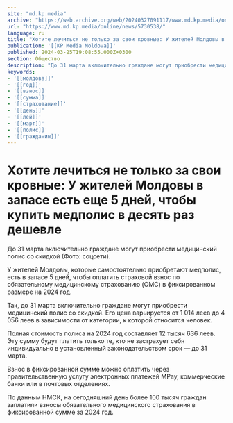 ```yaml
---
site: "md.kp.media"
archive: "https://web.archive.org/web/20240327091117/www.md.kp.media/online/news/5730538/"
url: "https://www.md.kp.media/online/news/5730538/"
language: ru
title: "Хотите лечиться не только за свои кровные: У жителей Молдовы в запасе есть еще 5 дней, чтобы купить медполис в десять раз дешевле"
publication: '[[KP Media Moldova]]'
published: 2024-03-25T19:08:55.000Z+0300
section: Общество
description: "До 31 марта включительно граждане могут приобрести медицинский полис со скидкой, его цена варьируется от 1 014 леев до 4 056 леев в зависимости от категории"
keywords:
- '[[молдова]]'
- '[[год]]'
- '[[взнос]]'
- '[[сумма]]'
- '[[страхование]]'
- '[[день]]'
- '[[лей]]'
- '[[март]]'
- '[[полис]]'
- '[[гражданин]]'
---
```


# Хотите лечиться не только за свои кровные: У жителей Молдовы в запасе есть еще 5 дней, чтобы купить медполис в десять раз дешевле

До 31 марта включительно граждане могут приобрести медицинский полис со скидкой (Фото: соцсети).

У жителей Молдовы, которые самостоятельно приобретают медполис, есть в запасе 5 дней, чтобы оплатить страховой взнос по обязательному медицинскому страхованию (OMС) в фиксированном размере на 2024 год.

Так, до 31 марта включительно граждане могут приобрести медицинский полис со скидкой. Его цена варьируется от 1 014 леев до 4 056 леев в зависимости от категории, к которой относится человек.

Полная стоимость полиса на 2024 год составляет 12 тысяч 636 леев. Эту сумму будут платить только те, кто не застрахует себя индивидуально в установленный законодательством срок — до 31 марта.

Взнос в фиксированной сумме можно оплатить через правительственную услугу электронных платежей MPay, коммерческие банки или в почтовых отделениях.

По данным НМСК, на сегодняшний день более 100 тысяч граждан заплатили взносы обязательного медицинского страхования в фиксированной сумме за 2024 год.